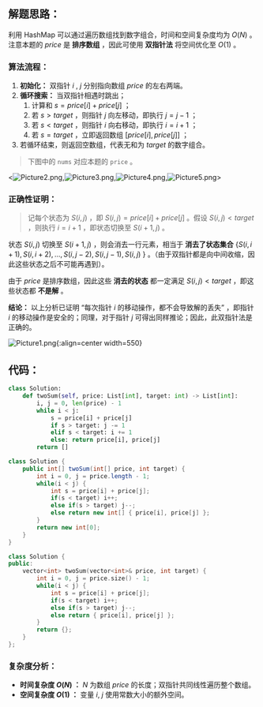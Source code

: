 ## 解题思路：

利用 HashMap 可以通过遍历数组找到数字组合，时间和空间复杂度均为 $O(N)$ 。
注意本题的 $price$ 是 **排序数组** ，因此可使用 **双指针法** 将空间优化至 $O(1)$ 。

### 算法流程：

1. **初始化：** 双指针 $i$ , $j$ 分别指向数组 $price$ 的左右两端。
2. **循环搜索：** 当双指针相遇时跳出；
   1. 计算和 $s = price[i] + price[j]$ ；
   2. 若 $s > target$ ，则指针 $j$ 向左移动，即执行 $j = j - 1$ ；
   3. 若 $s < target$ ，则指针 $i$ 向右移动，即执行 $i = i + 1$ ；
   4. 若 $s = target$ ，立即返回数组 $[price[i], price[j]]$ ；
3. 若循环结束，则返回空数组，代表无和为 $target$ 的数字组合。

> 下图中的 `nums` 对应本题的 `price` 。

<![Picture2.png](https://pic.leetcode-cn.com/1600794717-cWKhsr-Picture2.png),![Picture3.png](https://pic.leetcode-cn.com/1600794717-tWeYBB-Picture3.png),![Picture4.png](https://pic.leetcode-cn.com/1600794717-aaNviv-Picture4.png),![Picture5.png](https://pic.leetcode-cn.com/1600794717-MdyQXK-Picture5.png)>

### 正确性证明：

> 记每个状态为 $S(i, j)$ ，即 $S(i, j) = price[i] + price[j]$ 。假设 $S(i, j) < target$ ，则执行 $i = i + 1$ ，即状态切换至 $S(i + 1, j)$ 。

状态 $S(i, j)$ 切换至 $S(i + 1, j)$ ，则会消去一行元素，相当于 **消去了状态集合** {$S(i, i + 1), S(i, i + 2), ..., S(i, j - 2), S(i, j - 1), S(i, j)$ } 。（由于双指针都是向中间收缩，因此这些状态之后不可能再遇到）。

由于 $price$ 是排序数组，因此这些 **消去的状态** 都一定满足 $S(i, j) < target$ ，即这些状态都 **不是解** 。

**结论：** 以上分析已证明 “每次指针 $i$ 的移动操作，都不会导致解的丢失” ，即指针 $i$ 的移动操作是安全的；同理，对于指针 $j$ 可得出同样推论；因此，此双指针法是正确的。

![Picture1.png](https://pic.leetcode-cn.com/1600794717-VSmNyQ-Picture1.png){:align=center width=550}

## 代码：

```Python []
class Solution:
    def twoSum(self, price: List[int], target: int) -> List[int]:
        i, j = 0, len(price) - 1
        while i < j:
            s = price[i] + price[j]
            if s > target: j -= 1
            elif s < target: i += 1
            else: return price[i], price[j]
        return []
```

```Java []
class Solution {
    public int[] twoSum(int[] price, int target) {
        int i = 0, j = price.length - 1;
        while(i < j) {
            int s = price[i] + price[j];
            if(s < target) i++;
            else if(s > target) j--;
            else return new int[] { price[i], price[j] };
        }
        return new int[0];
    }
}
```

```C++ []
class Solution {
public:
    vector<int> twoSum(vector<int>& price, int target) {
        int i = 0, j = price.size() - 1;
        while(i < j) {
            int s = price[i] + price[j];
            if(s < target) i++;
            else if(s > target) j--;
            else return { price[i], price[j] };
        }
        return {};
    }
};
```

### 复杂度分析：

- **时间复杂度 $O(N)$ ：** $N$ 为数组 $price$ 的长度；双指针共同线性遍历整个数组。
- **空间复杂度 $O(1)$ ：** 变量 $i$, $j$ 使用常数大小的额外空间。
